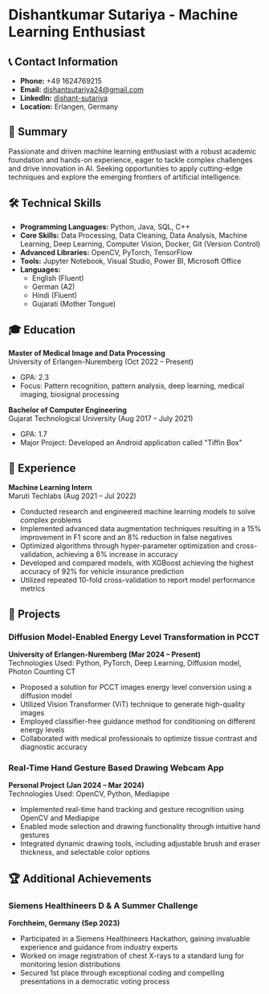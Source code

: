 # Dishantkumar Sutariya - Machine Learning Enthusiast

## 📞 Contact Information
- **Phone:** +49 1624769215
- **Email:** [dishantsutariya24@gmail.com](mailto:dishantsutariya24@gmail.com)
- **LinkedIn:** [dishant-sutariya](https://linkedin.com/in/dishant-sutariya)
- **Location:** Erlangen, Germany

## 📝 Summary
Passionate and driven machine learning enthusiast with a robust academic foundation and hands-on experience, eager to tackle complex challenges and drive innovation in AI. Seeking opportunities to apply cutting-edge techniques and explore the emerging frontiers of artificial intelligence.

## 🛠 Technical Skills
- **Programming Languages:** Python, Java, SQL, C++
- **Core Skills:** Data Processing, Data Cleaning, Data Analysis, Machine Learning, Deep Learning, Computer Vision, Docker, Git (Version Control)
- **Advanced Libraries:** OpenCV, PyTorch, TensorFlow
- **Tools:** Jupyter Notebook, Visual Studio, Power BI, Microsoft Office
- **Languages:** 
  - English (Fluent)
  - German (A2)
  - Hindi (Fluent)
  - Gujarati (Mother Tongue)

## 🎓 Education
**Master of Medical Image and Data Processing**  
University of Erlangen-Nuremberg (Oct 2022 – Present)  
- GPA: 2.3
- Focus: Pattern recognition, pattern analysis, deep learning, medical imaging, biosignal processing

**Bachelor of Computer Engineering**  
Gujarat Technological University (Aug 2017 – July 2021)  
- GPA: 1.7
- Major Project: Developed an Android application called "Tiffin Box"

## 💼 Experience
**Machine Learning Intern**  
Maruti Techlabs (Aug 2021 – Jul 2022)  
- Conducted research and engineered machine learning models to solve complex problems
- Implemented advanced data augmentation techniques resulting in a 15% improvement in F1 score and an 8% reduction in false negatives
- Optimized algorithms through hyper-parameter optimization and cross-validation, achieving a 6% increase in accuracy
- Developed and compared models, with XGBoost achieving the highest accuracy of 92% for vehicle insurance prediction
- Utilized repeated 10-fold cross-validation to report model performance metrics

## 🚀 Projects
### Diffusion Model-Enabled Energy Level Transformation in PCCT
**University of Erlangen-Nuremberg (Mar 2024 – Present)**  
Technologies Used: Python, PyTorch, Deep Learning, Diffusion model, Photon Counting CT  
- Proposed a solution for PCCT images energy level conversion using a diffusion model
- Utilized Vision Transformer (ViT) technique to generate high-quality images
- Employed classifier-free guidance method for conditioning on different energy levels
- Collaborated with medical professionals to optimize tissue contrast and diagnostic accuracy

### Real-Time Hand Gesture Based Drawing Webcam App
**Personal Project (Jan 2024 – Mar 2024)**  
Technologies Used: OpenCV, Python, Mediapipe  
- Implemented real-time hand tracking and gesture recognition using OpenCV and Mediapipe
- Enabled mode selection and drawing functionality through intuitive hand gestures
- Integrated dynamic drawing tools, including adjustable brush and eraser thickness, and selectable color options

## 🏆 Additional Achievements
### Siemens Healthineers D & A Summer Challenge
**Forchheim, Germany (Sep 2023)**  
- Participated in a Siemens Healthineers Hackathon, gaining invaluable experience and guidance from industry experts
- Worked on image registration of chest X-rays to a standard lung for monitoring lesion distributions
- Secured 1st place through exceptional coding and compelling presentations in a democratic voting process
